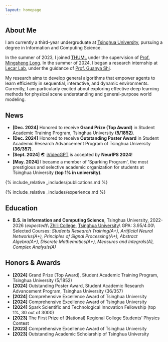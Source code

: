 ```yaml
---
layout: homepage
---
```


## About Me

I am currently a third-year undergruduate at [Tsinghua University](https://www.tsinghua.edu.cn/en/), pursuing a degree in Information and Computing Science.

In the summer of 2023, I joined [THUML](https://github.com/thuml) under the supervision of [Prof. Mingsheng Long](http://ise.thss.tsinghua.edu.cn/~mlong/). In the summer of 2024, I began a research internship at [Lecar Lab](https://lecar-lab.github.io/), under the guidance of [Prof. Guanya Shi](https://www.gshi.me/).

My research aims to develop general algorithms that empower agents to learn efficiently in sequential, interactive, and dynamic environments. Currently, I am particularly excited about exploring effective deep learning methods for physical scene understanding and general-purpose world modeling.

## News
- **[Dec. 2024]** Honored to receive **Grand Prize (Top Award)** in Student Academic Training Program, Tsinghua University **(5/1852)**.
- **[Dec. 2024]** Honored to receive **Outstanding Poster Award** in Student Academic Research Advancement Program of Tsinghua University **(36/357)**.
- **[Sept. 2024]** 🌏 [iVideoGPT](https://thuml.github.io/iVideoGPT/) is accepted by **NeurIPS 2024**!
- **[May. 2024]** I became a member of 'Sparking Program', the most prestigious and selective academic organization for students at Tsinghua University **(top 1% in university)**.

{% include_relative _includes/publications.md %}

{% include_relative _includes/experience.md %}

## Education

- **B.S. in Information and Computing Science**, Tsinghua University, 2022-2026 (_expected_)\\
    [Zhili College](https://www.zlc.tsinghua.edu.cn/), [Tsinghua University](https://www.tsinghua.edu.cn/en/)\\
    GPA: 3.95/4.00\\
    Selected Courses: _Students Research Training(A+), Artificial Neural Networks(A+), Principles of Signal Processing(A+), Abstract Algebra(A+), Discrete Mathematics(A+), Measures and Integrals(A), Complex Analysis(A)_

## Honors & Awards 
- **[2024]** Grand Prize (Top Award), Student Academic Training Program, Tsinghua University (5/1852)
- **[2024]** Outstanding Poster Award, Student Academic Research Advancement Program, Tsinghua University (36/357)
- **[2024]** Comprehensive Excellence Award of Tsinghua University
- **[2024]** Comprehensive Excellence Award of Tsinghua University
- **[2024]** Spark Scientific and Technological Innovation Fellowship (top 1%, 30 out of 3000) 
- **[2023]** The First Prize of (National) Regional College Students’ Physics Contest
- **[2023]** Comprehensive Excellence Award of Tsinghua University
- **[2023]** Outstanding Academic Scholarship of Tsinghua University
